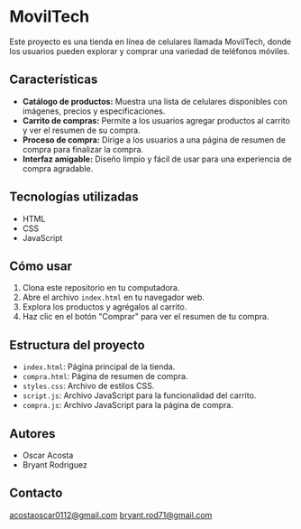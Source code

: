 # MovilTech

Este proyecto es una tienda en línea de celulares llamada MovilTech, donde los usuarios pueden explorar y comprar una variedad de teléfonos móviles.

## Características

* **Catálogo de productos:** Muestra una lista de celulares disponibles con imágenes, precios y especificaciones.
* **Carrito de compras:** Permite a los usuarios agregar productos al carrito y ver el resumen de su compra.
* **Proceso de compra:** Dirige a los usuarios a una página de resumen de compra para finalizar la compra.
* **Interfaz amigable:** Diseño limpio y fácil de usar para una experiencia de compra agradable.

## Tecnologías utilizadas

* HTML
* CSS
* JavaScript

## Cómo usar

1.  Clona este repositorio en tu computadora.
2.  Abre el archivo `index.html` en tu navegador web.
3.  Explora los productos y agrégalos al carrito.
4.  Haz clic en el botón "Comprar" para ver el resumen de tu compra.

## Estructura del proyecto

* `index.html`: Página principal de la tienda.
* `compra.html`: Página de resumen de compra.
* `styles.css`: Archivo de estilos CSS.
* `script.js`: Archivo JavaScript para la funcionalidad del carrito.
* `compra.js`: Archivo JavaScript para la página de compra.

## Autores

* Oscar Acosta
* Bryant Rodriguez


## Contacto

acostaoscar0112@gmail.com
bryant.rod71@gmail.com
